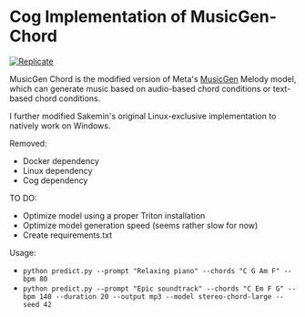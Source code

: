 # Cog Implementation of MusicGen-Chord
[![Replicate](https://replicate.com/sakemin/musicgen-chord/badge)](https://replicate.com/sakemin/musicgen-chord) 

MusicGen Chord is the modified version of Meta's [MusicGen](https://github.com/facebookresearch/audiocraft) Melody model, which can generate music based on audio-based chord conditions or text-based chord conditions.

I further modified Sakemin's original Linux-exclusive implementation to natively work on Windows.

Removed:
- Docker dependency
- Linux dependency
- Cog dependency

TO DO:
- Optimize model using a proper Triton installation
- Optimize model generation speed (seems rather slow for now)
- Create requirements.txt

Usage:
- `python predict.py --prompt "Relaxing piano" --chords "C G Am F" --bpm 80`
- `python predict.py --prompt "Epic soundtrack" --chords "C Em F G" --bpm 140 --duration 20 --output mp3 --model stereo-chord-large --seed 42`
